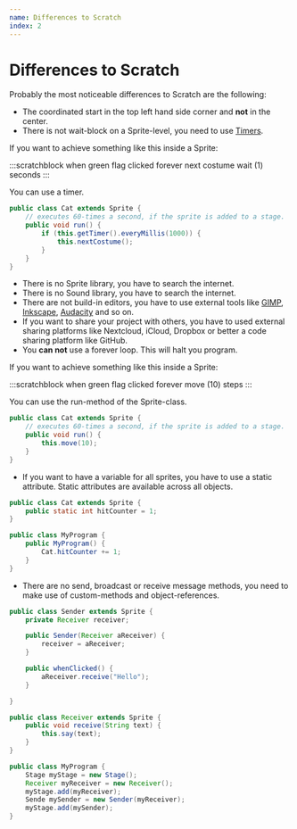 ```yaml
---
name: Differences to Scratch
index: 2
---
```


# Differences to Scratch

Probably the most noticeable differences to Scratch are the following:

- The coordinated start in the top left hand side corner and **not** in the center.
- There is not wait-block on a Sprite-level, you need to use [Timers](/reference/sprite/sensing/getTimer).

If you want to achieve something like this inside a Sprite:

:::scratchblock
when green flag clicked
forever
next costume
wait (1) seconds
:::

You can use a timer.

```java
public class Cat extends Sprite {
    // executes 60-times a second, if the sprite is added to a stage.
    public void run() {
        if (this.getTimer().everyMillis(1000)) {
            this.nextCostume();
        }
    }
}
```


- There is no Sprite library, you have to search the internet.
- There is no Sound library, you have to search the internet.
- There are not build-in editors, you have to use external tools like [GIMP](https://www.gimp.org/), [Inkscape](https://inkscape.org/), [Audacity](https://www.audacityteam.org/) and so on.
- If you want to share your project with others, you have to used external sharing platforms like Nextcloud, iCloud, Dropbox or better a code sharing platform like GitHub.
- You **can not** use a forever loop. This will halt you program.

If you want to achieve something like this inside a Sprite:

:::scratchblock
when green flag clicked
forever
move (10) steps
:::

You can use the run-method of the Sprite-class.

```java
public class Cat extends Sprite {
    // executes 60-times a second, if the sprite is added to a stage.
    public void run() {
        this.move(10);
    }
}
```

- If you want to have a variable for all sprites, you have to use a static attribute. Static attributes are available across all objects.

```java
public class Cat extends Sprite {
    public static int hitCounter = 1;
}

public class MyProgram {
    public MyProgram() {
        Cat.hitCounter += 1;
    }
}
```

- There are no send, broadcast or receive message methods, you need to make use of custom-methods and object-references.

```java
public class Sender extends Sprite {
    private Receiver receiver;

    public Sender(Receiver aReceiver) {
        receiver = aReceiver;
    }

    public whenClicked() {
        aReceiver.receive("Hello");
    }

}

public class Receiver extends Sprite {
    public void receive(String text) {
        this.say(text);
    }
}

public class MyProgram {
    Stage myStage = new Stage();
    Receiver myReceiver = new Receiver();
    myStage.add(myReceiver);
    Sende mySender = new Sender(myReceiver);
    myStage.add(mySender);
}
```